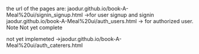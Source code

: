 the url of the pages are:
jaodur.github.io/book-A-Meal%20ui/signin_signup.html ->for user signup and signin
jaodur.github.io/book-A-Meal%20ui/auth_users.html  -> for authorized user. Note Not yet complete

 not yet implemeted ->jaodur.github.io/book-A-Meal%20ui/auth_caterers.html
